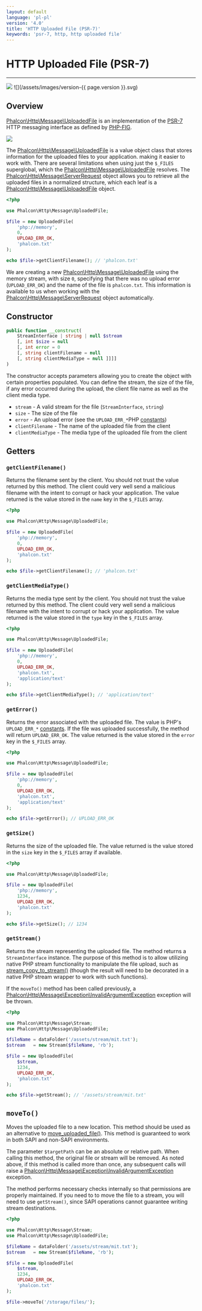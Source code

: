 ```yaml
---
layout: default
language: 'pl-pl'
version: '4.0'
title: 'HTTP Uploaded File (PSR-7)'
keywords: 'psr-7, http, http uploaded file'
---
```


# HTTP Uploaded File (PSR-7)
- - -
![](/assets/images/document-status-stable-success.svg) ![](/assets/images/version-{{ page.version }}.svg)

## Overview
[Phalcon\Http\Message\UploadedFile](api/phalcon_http#http-message-uploadedfile) is an implementation of the [PSR-7](https://www.php-fig.org/psr/psr-7/) HTTP messaging interface as defined by [PHP-FIG](https://www.php-fig.org/).

![](/assets/images/implements-psr--7-blue.svg)

The [Phalcon\Http\Message\UploadedFile](api/phalcon_http#http-message-uploadedfile) is a value object class that stores information for the uploaded files to your application. making it easier to work with. There are several limitations when using just the `$_FILES` superglobal, which the [Phalcon\Http\Message\UploadedFile](api/phalcon_http#http-message-uploadedfile) resolves. The [Phalcon\Http\Message\ServerRequest](api/phalcon_http#http-message-serverrequest) object allows you to retrieve all the uploaded files in a normalized structure, which each leaf is a [Phalcon\Http\Message\UploadedFile](api/phalcon_http#http-message-uploadedfile) object.

```php
<?php

use Phalcon\Http\Message\UploadedFile;

$file = new UploadedFile(
    'php://memory',
    0,
    UPLOAD_ERR_OK,
    'phalcon.txt'
);

echo $file->getClientFilename(); // 'phalcon.txt'
```

We are creating a new [Phalcon\Http\Message\UploadedFile](api/phalcon_http#http-message-uploadedfile) using the memory stream, with size `0`, specifying that there was no upload error (`UPLOAD_ERR_OK`) and the name of the file is `phalcon.txt`. This information is available to us when working with the [Phalcon\Http\Message\ServerRequest](api/phalcon_http#http-message-serverrequest) object automatically.

## Constructor

```php
public function __construct(
    StreamInterface | string | null $stream 
    [, int $size = null 
    [, int error = 0
    [, string clientFilename = null
    [, string clientMediaType = null ]]]] 
)
```
The constructor accepts parameters allowing you to create the object with certain properties populated. You can define the stream, the size of the file, if any error occurred during the upload, the client file name as well as the client media type.

- `stream` - A valid stream for the file (`StreamInterface`, `string`)
- `size` - The size of the file
- `error` - An upload error (see the `UPLOAD_ERR_*`PHP [constants](https://php.net/manual/en/features.file-upload.errors.php))
- `clientFilename` - The name of the uploaded file from the client
- `clientMediaType` - The media type of the uploaded file from the client

## Getters

### `getClientFilename()`

Returns the filename sent by the client. You should not trust the value returned by this method. The client could very well send a malicious filename with the intent to corrupt or hack your application. The value returned is the value stored in the `name` key in the `$_FILES` array.

```php
<?php

use Phalcon\Http\Message\UploadedFile;

$file = new UploadedFile(
    'php://memory',
    0,
    UPLOAD_ERR_OK,
    'phalcon.txt'
);

echo $file->getClientFilename(); // 'phalcon.txt'
```

### `getClientMediaType()`

Returns the media type sent by the client. You should not trust the value returned by this method. The client could very well send a malicious filename with the intent to corrupt or hack your application. The value returned is the value stored in the `type` key in the `$_FILES` array.

```php
<?php

use Phalcon\Http\Message\UploadedFile;

$file = new UploadedFile(
    'php://memory',
    0,
    UPLOAD_ERR_OK,
    'phalcon.txt',
    'application/text'
);

echo $file->getClientMediaType(); // 'application/text'
```

### `getError()`

 Returns the error associated with the uploaded file. The value is PHP's `UPLOAD_ERR_*` [constants](https://php.net/manual/en/features.file-upload.errors.php). If the file was uploaded successfully, the method will return `UPLOAD_ERR_OK`. The value returned is the value stored in the `error` key in the `$_FILES` array.

```php
<?php

use Phalcon\Http\Message\UploadedFile;

$file = new UploadedFile(
    'php://memory',
    0,
    UPLOAD_ERR_OK,
    'phalcon.txt',
    'application/text'
);

echo $file->getError(); // UPLOAD_ERR_OK
```

### `getSize()`

Returns the size of the uploaded file. The value returned is the value stored in the `size` key in the `$_FILES` array if available.

```php
<?php

use Phalcon\Http\Message\UploadedFile;

$file = new UploadedFile(
    'php://memory',
    1234,
    UPLOAD_ERR_OK,
    'phalcon.txt'
);

echo $file->getSize(); // 1234
```

### `getStream()`

Returns the stream representing the uploaded file. The method returns a `StreamInterface` instance. The purpose of this method is to allow utilizing native PHP stream functionality to manipulate the file upload, such as [stream_copy_to_stream()](https://www.php.net/manual/en/function.stream-copy-to-stream.php) (though the result will need to be decorated in a native PHP stream wrapper to work with such functions).

If the `moveTo()` method has been called previously, a [Phalcon\Http\Message\Exception\InvalidArgumentException](api/phalcon_http#http-message-exception-invalidargumentexception) exception will be thrown.

```php
<?php

use Phalcon\Http\Message\Stream;
use Phalcon\Http\Message\UploadedFile;

$fileName = dataFolder('/assets/stream/mit.txt');
$stream   = new Stream($fileName, 'rb');

$file = new UploadedFile(
    $stream,
    1234,
    UPLOAD_ERR_OK,
    'phalcon.txt'
);

echo $file->getStream(); // '/assets/stream/mit.txt'
```

## `moveTo()`
Moves the uploaded file to a new location. This method should be used as an alternative to [move_uploaded_file()](https://www.php.net/manual/en/function.move-uploaded-file.php). This method is guaranteed to work in both SAPI and non-SAPI environments.

The parameter `$targetPath` can be an absolute or relative path. When calling this method, the original file or stream will be removed. As noted above, if this method is called more than once, any subsequent calls will raise a [Phalcon\Http\Message\Exception\InvalidArgumentException](api/phalcon_http#http-message-exception-invalidargumentexception) exception.

The method performs necessary checks internally so that permissions are properly maintained. If you need to to move the file to a stream, you will need to use `getStream()`, since SAPI operations cannot guarantee writing stream destinations.

```php
<?php

use Phalcon\Http\Message\Stream;
use Phalcon\Http\Message\UploadedFile;

$fileName = dataFolder('/assets/stream/mit.txt');
$stream   = new Stream($fileName, 'rb');

$file = new UploadedFile(
    $stream,
    1234,
    UPLOAD_ERR_OK,
    'phalcon.txt'
);

$file->moveTo('/storage/files/');
```